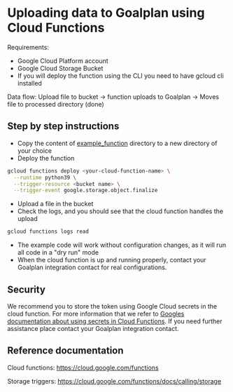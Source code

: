 # Uploading data to Goalplan using Cloud Functions

Requirements:

- Google Cloud Platform account
- Google Cloud Storage Bucket
- If you will deploy the function using the CLI you need to have gcloud cli installed

Data flow: Upload file to bucket -> function uploads to Goalplan -> Moves file to processed directory (done)

## Step by step instructions

- Copy the content of [example_function](example_function) directory to a new directory of your choice
- Deploy the function

```bash
gcloud functions deploy <your-cloud-function-name> \
  --runtime python39 \
  --trigger-resource <bucket name> \
  --trigger-event google.storage.object.finalize
```

- Upload a file in the bucket
- Check the logs, and you should see that the cloud function handles the upload

```bash
gcloud functions logs read
```

- The example code will work without configuration changes, as it will run all code in a "dry run" mode
- When the cloud function is up and running properly, contact your Goalplan integration contact for real configurations.

## Security

We recommend you to store the token using Google Cloud secrets in the cloud function. For more information
that we refer to [Googles documentation about using secrets in Cloud Functions](https://cloud.google.com/functions/docs/configuring/secrets). If you need further
assistance place contact your Goalplan integration contact.

## Reference documentation

Cloud functions: https://cloud.google.com/functions

Storage triggers: https://cloud.google.com/functions/docs/calling/storage
